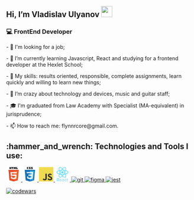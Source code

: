 <h2> Hi, I’m Vladislav Ulyanov <img src="https://github.com/blackcater/blackcater/raw/main/images/Hi.gif" width = "30"/ height="30"/> </h2>
<h3> 💻 FrontEnd Developer</h3>
<p>
- 👀 I'm looking for a job;
</p>
<p>
- 🌱 I’m currently learning Javascript, React and studying for a frontend developer at the Hexlet School;
</p>
<p>
- 🦾 My skills: results oriented, responsible, complete assignments, learn quickly and willing to learn new things;
<p>
- 💞️ I’m crazy about technology and devices, music and guitar staff;
</p>
<p>
- 🎓 I'm graduated from Law Academy with Specialist (MA-equivalent) in jurisprudence;
</p>
<p>
- 📫 How to reach me: flynnrcore@gmail.com.
 </p>

<h2 align="left">:hammer_and_wrench: Technologies and Tools I use:</h2>
<p align="left">
  <a href="https://www.w3.org/html/" target="_blank"> <img src="https://raw.githubusercontent.com/devicons/devicon/master/icons/html5/html5-original-wordmark.svg" alt="html5" width="40" height="40"/> </a>
  <a href="https://www.w3schools.com/css/" target="_blank"> <img src="https://raw.githubusercontent.com/devicons/devicon/master/icons/css3/css3-original-wordmark.svg" alt="css3" width="40" height="40"/> </a>
  <a href="https://developer.mozilla.org/en-US/docs/Web/JavaScript" target="_blank"> <img src="https://raw.githubusercontent.com/devicons/devicon/master/icons/javascript/javascript-original.svg" alt="javascript" width="40" height="40"/> </a>
  <a href="https://reactjs.org/" target="_blank"> <img src="https://raw.githubusercontent.com/devicons/devicon/master/icons/react/react-original-wordmark.svg" alt="react" width="40" height="40"/> </a>
  <a href="https://git-scm.com/" target="_blank"> <img src="https://www.vectorlogo.zone/logos/git-scm/git-scm-icon.svg" alt="git" width="40" height="40"/> </a>
  <a href="https://www.figma.com/" target="_blank" rel="noreferrer"> <img src="https://www.vectorlogo.zone/logos/figma/figma-icon.svg" alt="figma" width="40" height="40"/> </a> 
  <a href="https://jestjs.io" target="_blank" rel="noreferrer"> <img src="https://www.vectorlogo.zone/logos/jestjsio/jestjsio-icon.svg" alt="jest" width="40" height="40"/> </a>


 
 [![codewars](https://www.codewars.com/users/Flynnrcore/badges/small)](https://www.codewars.com/users/Flynnrcore) 

<!---
<p align="left"> <a href="https://github.com/ryo-ma/github-profile-trophy"><img src="https://github-profile-trophy.vercel.app/?username=flynnrcore" alt="flynnrcore" /></a> </p>


Flynnrcore/Flynnrcore is a ✨ special ✨ repository because its `README.md` (this file) appears on your GitHub profile.
You can click the Preview link to take a look at your changes.
--->
